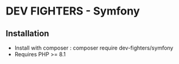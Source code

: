 # DEV FIGHTERS - Symfony

Installation
------------
* Install with composer : composer require dev-fighters/symfony
* Requires PHP >= 8.1
